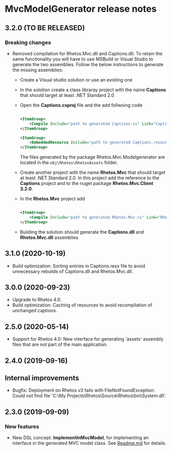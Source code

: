 # MvcModelGenerator release notes

## 3.2.0 (TO BE RELEASED)

### Breaking changes

* Removed compilation for Rhetos.Mvc.dll and Captions.dll. To retain the same functionality you will have to use MSBuild or Visual Studio to generate the two assemblies. Follow the below instructions to generate the missing assemblies:

  * Create a Visual studio solution or use an existing one
  * In the solotion create a class libraray project with the name **Captions** that should target at least .NET Standard 2.0
  * Open the **Captions.csproj** file and the add follwoing code

    ```xml

    <ItemGroup>
        <Compile Include="path to generated Captions.cs" Link="Captions.cs" />
    </ItemGroup>

    <ItemGroup>
        <EmbeddedResource Include="path to generated Captions.resources" Link="Captions.resources" LogicalName="Captions.resources" />
    </ItemGroup>

    ```

    The files generated by the package Rhetos.Mvc.Modelgenerator are located in the `obj\Rhetos\RhetosAssets` folder.

  * Create another project with the name **Rhetos.Mvc** that should target at least .NET Standard 2.0. In this project add the reference to the **Captions** project and to the nuget package **Rhetos.Mvc.Client 3.2.0**.
  * In the **Rhetos.Mvc** project add

    ```xml

    <ItemGroup>
        <Compile Include="path to generated Rhetos.Mvc.cs" Link="Rhetos.Mvc.cs" />
    </ItemGroup>

    ```

  * Building the solution should generate the **Captions.dll** and **Rhetos.Mvc.dll** assemblies

## 3.1.0 (2020-10-19)

* Build optimization: Sorting entries in Captions.resx file to avoid unnecessary rebuilds of Captions.dll and Rhetos.Mvc.dll.

## 3.0.0 (2020-09-23)

* Upgrade to Rhetos 4.0.
* Build optimization: Caching of resources to avoid recompilation of unchanged captions.

## 2.5.0 (2020-05-14)

* Support for Rhetos 4.0: New interface for generating 'assets' assembly files that are not part of the main application.

## 2.4.0 (2019-09-16)

## Internal improvements

* Bugfix: Deployment on Rhetos v3 fails with FileNotFoundException: Could not find file 'C:\My Projects\Rhetos\Source\Rhetos\bin\System.dll'.

## 2.3.0 (2019-09-09)

### New features

* New DSL concept: **ImplementInMvcModel**, for implementing an interface in the generated MVC model class.
  See [Readme.md](Readme.md) for details.
